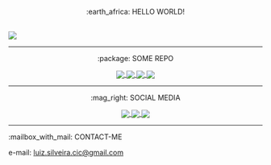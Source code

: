  <p align="center"> :earth_africa: HELLO WORLD! </p>

 <br>

 <a href="https://github.com/Linzer-Cyberheart">
   <img align="center" src="https://github-readme-stats.vercel.app/api?username=linzer-cyberheart&count_private=true&show_icons=true&theme=radical" />
 </a> 

 <hr>

  <p align="center"> :package: SOME REPO <p/>
  
<div align="center">
 
  <a href="https://github.com/Linzer-Cyberheart/GODOT-GDScript-Parte-I">
    <img align="center" src="https://github-readme-stats.vercel.app/api/pin/?username=linzer-cyberheart&theme=radical&repo=GODOT-GDScript-Parte-I-" />
  </a>

  <a href="https://github.com/Linzer-Cyberheart/GODOT-GDScript-Parte-II">
    <img align="center" src="https://github-readme-stats.vercel.app/api/pin/?username=linzer-cyberheart&theme=radical&repo=GODOT-GDScript-Parte-II" />
  </a>

  <a href="https://github.com/Linzer-Cyberheart/GODOT-GDScript-Parte-III">
    <img align="center" src="https://github-readme-stats.vercel.app/api/pin/?username=linzer-cyberheart&theme=radical&repo=GODOT-GDScript-Parte-III" />
  </a>

  <a href="https://github.com/Linzer-Cyberheart/OKUNO">
    <img align="center" src="https://github-readme-stats.vercel.app/api/pin/?username=linzer-cyberheart&theme=radical&repo=OKUNO" />
  </a>
  
 </div>

 <hr>

  <p align="center"> :mag_right: SOCIAL MEDIA <p/>

<div align="center">
 
  <a href="https://github.com/Linzer-Cyberheart">
    <img align="center" src="https://img.shields.io/badge/-Github-000?style=flat-square&logo=Github&logoColor=white&link=https://github.com/Linzer-Cyberheart" />
  </a>

  <a href="https://github.com/Linzer-Cyberheart">
    <img align="center" src="https://img.shields.io/badge/-LinkedIn-blue?style=flat-square&logo=Linkedin&logoColor=white&link=https://www.linkedin.com/in/luizfernandoss/" />
  </a>

  <a href="https://github.com/Linzer-Cyberheart">
    <img align="center" src="https://img.shields.io/badge/-YouTube-ff0000?style=flat-square&labelColor=ff0000&logo=youtube&       logoColor=white&link=https://www.youtube.com/channel/UCKsQt2-ymitctFnlfbxxkHA?view_as=subscriber" />
  </a>
  
 </div>

 <hr>

 <p align="left"> :mailbox_with_mail: CONTACT-ME <p/>


 e-mail: luiz.silveira.cic@gmail.com
